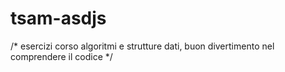 # tsam-asdjs

/* esercizi corso algoritmi e strutture dati, buon divertimento nel comprendere il codice */
